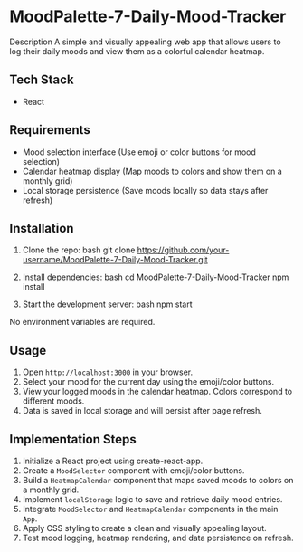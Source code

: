 # MoodPalette-7-Daily-Mood-Tracker

Description
A simple and visually appealing web app that allows users to log their daily moods and view them as a colorful calendar heatmap.

## Tech Stack
- React

## Requirements
- Mood selection interface (Use emoji or color buttons for mood selection)
- Calendar heatmap display (Map moods to colors and show them on a monthly grid)
- Local storage persistence (Save moods locally so data stays after refresh)

## Installation
1. Clone the repo:
   bash
   git clone https://github.com/your-username/MoodPalette-7-Daily-Mood-Tracker.git
   
2. Install dependencies:
   bash
   cd MoodPalette-7-Daily-Mood-Tracker
   npm install
   
3. Start the development server:
   bash
   npm start
   

No environment variables are required.

## Usage
1. Open `http://localhost:3000` in your browser.
2. Select your mood for the current day using the emoji/color buttons.
3. View your logged moods in the calendar heatmap. Colors correspond to different moods.
4. Data is saved in local storage and will persist after page refresh.

## Implementation Steps
1. Initialize a React project using create-react-app.
2. Create a `MoodSelector` component with emoji/color buttons.
3. Build a `HeatmapCalendar` component that maps saved moods to colors on a monthly grid.
4. Implement `localStorage` logic to save and retrieve daily mood entries.
5. Integrate `MoodSelector` and `HeatmapCalendar` components in the main `App`.
6. Apply CSS styling to create a clean and visually appealing layout.
7. Test mood logging, heatmap rendering, and data persistence on refresh.